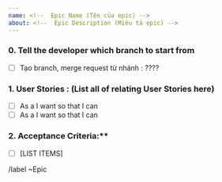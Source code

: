 ```yaml
---
name: <!--  Epic Name (Tên của epic) -->
about: <!--  Epic Description (Miêu tả epic) -->
---
```


### 0. Tell the developer which branch to start from

<!-- Tell the developer which branch to start from -->

- [ ] Tạo branch, merge request từ nhánh : ????

### 1. User Stories : (List all of relating User Stories here)

- [ ] As a <USER PERSONA> I want <FEATURE> so that I can <PURPOSE of FEATURE>
- [ ] As a <USER PERSONA> I want <FEATURE> so that I can <PURPOSE of FEATURE>

### 2. Acceptance Criteria:\*\*

- [ ] [LIST ITEMS]

/label ~Epic
